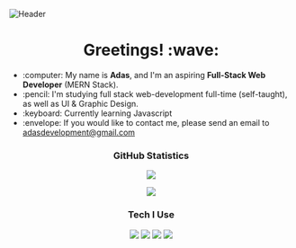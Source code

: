 ![Header](https://i.imgur.com/jLJR5E3.png)
<h1 align="center">Greetings! :wave:</h1>
<ul>
  <li>:computer: My name is <strong>Adas</strong>, and I'm an aspiring <strong>Full-Stack Web Developer</strong> (MERN Stack).</li>
  <li>:pencil: I'm studying full stack web-development full-time (self-taught), as well as UI & Graphic Design.</li>
  <li>:keyboard: Currently learning Javascript</li>
  <li>:envelope: If you would like to contact me, please send an email to <a href="mailto:adasdevelopment@gmail.com" target="_blank">adasdevelopment@gmail.com</a></li>
  <!-- <li>:arrow_right: Latest Project: <a href="https://ajkilmurray.github.io/todo-application/" target="_blank">Todo Web Application</a></li> -->
</ul>
<h3 align="center">GitHub Statistics</h3>
<p align="center"><img align="center" src="https://github-readme-streak-stats.herokuapp.com/?user=apwebdev&theme=dark"></p>
<p align="center"><img src="https://github-readme-stats.vercel.app/api/top-langs/?username=apwebdev&theme=dark&layout=compact"></p>
<h3 align="center">Tech I Use</h3>
<p align="center">
<img src="https://img.icons8.com/color/48/000000/adobe-xd.png"/>
<img src="https://img.icons8.com/color/50/4a90e2/html-5--v1.png"/>
<img src="https://img.icons8.com/color/50/4a90e2/css3.png"/>
<img src="https://img.icons8.com/color/48/4a90e2/javascript.png">
<!--<img src="https://img.icons8.com/color/48/4a90e2/sass.png"/> 
<img src="https://img.icons8.com/color/48/000000/bootstrap.png"/>
<img src="https://img.icons8.com/ios-filled/50/000000/jquery.png"/> -->
</p>
